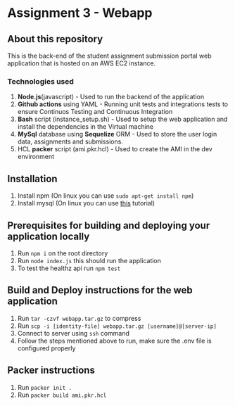 # Assignment 3 - Webapp

## About this repository

This is the back-end of the student assignment submission portal web application that is hosted on an AWS EC2 instance. 

### Technologies used
1. **Node.js**(javascript) - Used to run the backend of the application
2. **Github actions** using YAML - Running unit tests and integrations tests to ensure Continuos Testing and Continuous Integration
3. **Bash** script (instance_setup.sh) - Used to setup the web application and install the dependencies in the Virtual machine
4. **MySql** database using **Sequelize** ORM - Used to store the user login data, assignments and submissions.
5. HCL **packer** script (ami.pkr.hcl) - Used to create the AMI in the dev environment

## Installation 
1. Install npm (On linux you can use `sudo apt-get install npm`)
2. Install mysql (On linux you can use [this](https://www.digitalocean.com/community/tutorials/how-to-install-mariadb-on-debian-11) tutorial)
   
## Prerequisites for building and deploying your application locally
1. Run `npm i` on the root directory
2. Run `node index.js` this should run the application
3. To test the healthz api run `npm test`

## Build and Deploy instructions for the web application
1. Run `tar -czvf webapp.tar.gz` to compress
2. Run `scp -i [identity-file] webapp.tar.gz [username]@[server-ip]`
3. Connect to server using `ssh` command
4. Follow the steps mentioned above to run, make sure the .env file is configured properly

## Packer instructions
1. Run `packer init .`
2. Run `packer build ami.pkr.hcl`
